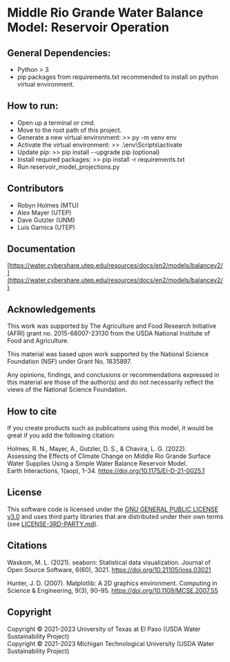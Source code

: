 # Middle Rio Grande Water Balance Model: Reservoir Operation

## General Dependencies:  
+ Python > 3
+ pip packages from requirements.txt recommended to install on python virtual environment.

## How to run:
+ Open up a terminal or cmd.
+ Move to the root path of this project.
+ Generate a new virtual environment: >> py -m venv env 
+ Activate the virtual environment: >> .\env\Scripts\activate
+ Update pip: >> pip install --upgrade pip (optional)
+ Install required packages: >> pip install -r requirements.txt
+ Run reservoir_model_projections.py

## Contributors
+ Robyn Holmes (MTU)
+ Alex Mayer (UTEP)
+ Dave Gutzler (UNM)
+ Luis Garnica (UTEP)

## Documentation
[https://water.cybershare.utep.edu/resources/docs/en2/models/balancev2/](https://water.cybershare.utep.edu/resources/docs/en2/models/balancev2/)

## Acknowledgements
This work was supported by The Agriculture and Food Research Initiative (AFRI) grant no. 2015-68007-23130 from the USDA National Institute of Food and Agriculture.

This material was based upon work supported by the National Science Foundation (NSF) under Grant No. 1835897.   

Any opinions, findings, and conclusions or recommendations expressed in this material are those of the author(s) and do not necessarily reflect the views of the National Science Foundation.  

## How to cite
If you create products such as publications using this model, it would be great if you add the following citation:   

Holmes, R. N., Mayer, A., Gutzler, D. S., & Chavira, L. G. (2022).    
Assessing the Effects of Climate Change on Middle Rio Grande Surface Water Supplies Using a Simple Water Balance Reservoir Model.    
Earth Interactions, 1(aop), 1–34. https://doi.org/10.1175/EI-D-21-0025.1   

## License
This software code is licensed under the [GNU GENERAL PUBLIC LICENSE v3.0](./LICENSE) and uses third party libraries that are distributed under their own terms (see [LICENSE-3RD-PARTY.md](./LICENSE-3RD-PARTY.md)).

## Citations

Waskom, M. L. (2021). seaborn: Statistical data visualization. Journal of Open Source Software, 6(60), 3021. https://doi.org/10.21105/joss.03021    

Hunter, J. D. (2007). Matplotlib: A 2D graphics environment. Computing in Science & Engineering, 9(3), 90–95. https://doi.org/10.1109/MCSE.2007.55   
   
## Copyright
Copyright © 2021-2023 University of Texas at El Paso (USDA Water Sustainability Project)   
Copyright © 2021-2023 Michigan Technological University (USDA Water Sustainability Project)   
